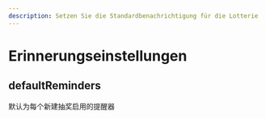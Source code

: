 ```yaml
---
description: Setzen Sie die Standardbenachrichtigung für die Lotterie
---
```


# Erinnerungseinstellungen

## defaultReminders

默认为每个新建抽奖启用的提醒器

